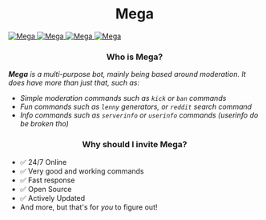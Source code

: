 <!DOCTYPE html>
<html>
  
  <body>
    <h1 style="text-align:center;">Mega</h1>
    <!--Widgets thingies-->
    <a href="https://top.gg/bot/746855438296809522">
    <img src="https://top.gg/api/widget/lib/746855438296809522.svg?noavatar=true" alt="Mega" />
</a>
    <a href="https://top.gg/bot/746855438296809522">
    <img src="https://top.gg/api/widget/upvotes/746855438296809522.svg?noavatar=true" alt="Mega"/>
      <a href="https://top.gg/bot/746855438296809522">
    <img src="https://top.gg/api/widget/status/746855438296809522.svg?noavatar=true" alt="Mega" />
</a>
      <a href="https://top.gg/bot/746855438296809522">
    <img src="https://top.gg/api/widget/owner/746855438296809522.svg?noavatar=true" alt="Mega"/>
</a>
</a>
  <!--Widgets thingies end here :D-->
  
  <h3 style="text-align:center">Who is Mega?</h3>
  <p>
  <em><b>Mega</b> is a multi-purpose bot, mainly being based around moderation. It does have more than just that, such as:
    <ul>
      <li>
        Simple moderation commands such as <code>kick</code> or <code>ban</code> commands
      </li>
      <li>
        Fun commands such as <code>lenny</code> generators, or <code>reddit</code> search command
      </li>
      <li>
        Info commands such as <code>serverinfo</code> or <code>userinfo</code> commands (userinfo do be broken tho)
      </li>
    </ul></em>
  </p>
  <h3 style="text-align:center;">Why should I invite Mega?</h3>
  <ul>
  	<li>
      ✅ 24/7 Online
  	</li>
  	<li>
    ✅ Very good and working commands
  	</li>
  	<li>
    ✅ Fast response
  	</li>
  	<li>
     ✅ Open Source
  	</li>
  	<li>
     ✅ Actively Updated
  	</li>
  	<li>
      And more, but that's for <em>you</em> to figure out!
  	</li>
  </ul>
  </body>
  
 </html>

